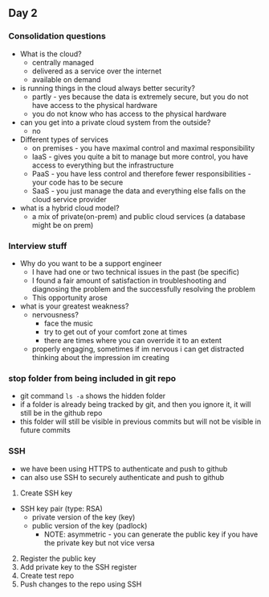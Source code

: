 ## Day 2

### Consolidation questions
- What is the cloud?
  - centrally managed
  - delivered as a service over the internet
  - available on demand
- is running things in the cloud always better security?
  - partly - yes because the data is extremely secure, but you do not have access to the physical hardware
  - you do not know who has access to the physical hardware
- can you get into a private cloud system from the outside?
  - no
- Different types of services
  - on premises - you have maximal control and maximal responsibility
  - IaaS - gives you quite a bit to manage but more control, you have access to everything but the infrastructure
  - PaaS - you have less control and therefore fewer responsibilities - your code has to be secure
  - SaaS - you just manage the data and everything else falls on the cloud service provider
- what is a hybrid cloud model?
  - a mix of private(on-prem) and public cloud services (a database might be on prem)

### Interview stuff
- Why do you want to be a support engineer
  - I have had one or two technical issues in the past (be specific)
  - I found a fair amount of satisfaction in troubleshooting and diagnosing the problem and the successfully resolving the problem
  - This opportunity arose
- what is your greatest weakness?
  - nervousness?
	- face the music
	- try to get out of your comfort zone at times
	- there are times where you can override it to an extent
  - properly engaging, sometimes if im nervous i can get distracted thinking about the impression im creating 
  

### stop folder from being included in git repo
- git command `ls -a` shows the hidden folder
- if a folder is already being tracked by git, and then you ignore it, it will still be in the github repo
- this folder will still be visible in previous commits but will not be visible in future commits

### SSH
- we have been using HTTPS to authenticate and push to github
- can also use SSH to securely authenticate and push to github
1. Create SSH key
  - SSH key pair (type: RSA)
    - private version of the key (key)
    - public version of the key (padlock)
      - NOTE: asymmetric - you can generate the public key if you have the private key but not vice versa
2. Register the public key
3. Add private key to the SSH register
4. Create test repo
5. Push changes to the repo using SSH




